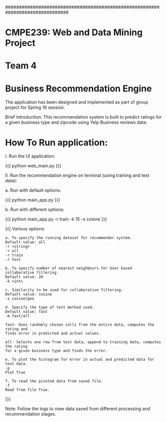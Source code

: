 ###############################################################################

CMPE239: Web and Data Mining Project
====================================
Team 4
======
Business Recommendation Engine
==============================

The application has been designed and implemented as part of group project for
Spring 16 session.

Brief Introduction: This recommendation system is built to predict ratings for a 
given business type and zipcode using Yelp Business reviews data.

How To Run application:
======================

I. Run the UI application:

{{{
    python web_main.py
}}}

II. Run the recommendation engine on terminal (using training and test data):

a. Run with default options:

{{{
    python main_app.py
}}}

b. Run with different options:

{{{
    python main_app.py -r train -k 15 -s cosine
}}}

{{{
Various options:

    a. To specify the running dataset for recommender system. 
    Default value: all
    -r <string>
    -r all
    -r train
    -r test

    b. To specify number of nearest neighbours for User based collaborative filtering.
    Default value: 20
    -k <int>

    c. Similarity to be used for collaborative filtering.
    Default value: cosine
    -s cosine/geo

    d. Specify the type of test method used.
    Default value: fast
    -m fast/all

    fast- Uses randomly chosen cells from the entire data, computes the rating and
    finds error in predicted and actual values.

    all- Selects one row from test data, append to training data, computes the rating
    for a given business type and finds the error.

    e. To plot the histogram for error in actual and predicted data for test data.
    -p
    Plot True

    f. To read the pivoted data from saved file.
    -f
    Read from file True.
}}}

Note: Follow the logs to view data saved from different processing and recommendation
stages.

